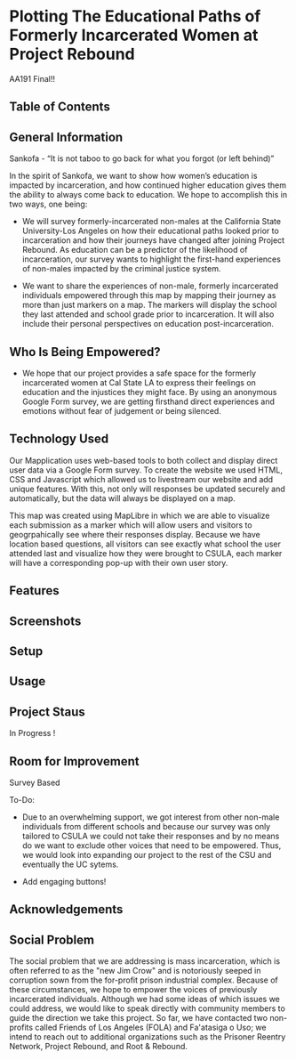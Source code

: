 # Plotting The Educational Paths of Formerly Incarcerated Women at Project Rebound
AA191 Final!!

## Table of Contents 


## General Information 
Sankofa - “It is not taboo to go back for what you forgot (or left behind)”

In the spirit of Sankofa, we want to show how women’s education is impacted by incarceration, and how continued higher education gives them the ability to always come back to education. We hope to accomplish this in two ways, one being:
- We will survey formerly-incarcerated non-males at the California State University-Los Angeles on how their educational paths looked prior to incarceration and how their journeys have changed after joining Project Rebound. As education can be a predictor of the likelihood of incarceration, our survey wants to highlight the first-hand experiences of non-males impacted by the criminal justice system.

- We want to share the experiences of non-male, formerly incarcerated individuals empowered through this map by mapping their journey as more than just markers on a map. The markers will display the school they last attended and school grade prior to incarceration. It will also include their personal perspectives on education post-incarceration. 

## Who Is Being Empowered?
- We hope that our project provides a safe space for the formerly incarcerated women at Cal State LA to express their feelings on education and the injustices they might face. By using an anonymous Google Form survey, we are getting firsthand direct experiences and emotions without fear of judgement or being silenced.


## Technology Used
Our Mapplication uses web-based tools to both collect and display direct user data via a Google Form survey. To create the website we used HTML, CSS and Javascript which allowed us to livestream our website and add unique features. With this, not only will responses be updated securely and automatically, but the data will always be displayed on a map. 

This map was created using MapLibre in which we are able to visualize each submission as a marker which will allow users and visitors to geogrpahically see where their responses display. Because we have location based questions, all visitors can see exactly what school the user attended last and visualize how they were brought to CSULA, each marker will have a corresponding pop-up with their own user story. 

## Features 

## Screenshots 

## Setup

## Usage 

## Project Staus 
In Progress !

## Room for Improvement 
Survey Based


To-Do:
- Due to an overwhelming support, we got interest from other non-male individuals from different schools and because our survey was only tailored to CSULA we could not take their responses and by no means do we want to exclude other voices that need to be empowered. Thus, we would look into expanding our project to the rest of the CSU and eventually the UC sytems.

- Add engaging buttons!



## Acknowledgements 




## Social Problem
The social problem that we are addressing is mass incarceration, which is often referred to as the "new Jim Crow" and is notoriously seeped in corruption sown from the for-profit prison industrial complex. Because of these circumstances, we hope to empower the voices of previously incarcerated individuals. Although we had some ideas of which issues we could address, we would like to speak directly with community members to guide the direction we take this project. So far, we have contacted two non-profits called Friends of Los Angeles (FOLA) and Fa'atasiga o Uso; we intend to reach out to additional organizations such as the Prisoner Reentry Network, Project Rebound, and Root & Rebound.


 
